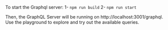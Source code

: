 To start the Graphql server:
1- `npm run build`
2- `npm run start`

Then, the GraphQL Server will be running on http://localhost:3001/graphql. Use the playground to explore and try out the available queries.
